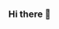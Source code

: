 ### Hi there 👋

<!--
**chrislimo10/chrislimo10** is a ✨ _special_ ✨ repository because its `README.md` (this file) appears on your GitHub profile.

### I'm Christos, a second-year undergraduate in the Department of Computer Science, AUTH.

